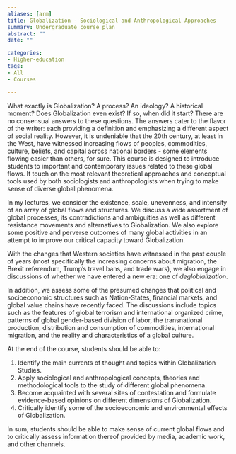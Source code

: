 ```yaml
---
aliases: [arm]
title: Globalization - Sociological and Anthropological Approaches
summary: Undergraduate course plan
abstract: ""
date: ""

categories:
- Higher-education
tags:
- All
- Courses

---
```


What exactly is Globalization? A process? An ideology? A historical moment? Does Globalization even exist? If so, when did it start? There are no consensual 
answers to these questions. The answers cater to the flavor of the writer: each providing a definition and emphasizing a different aspect of social reality. 
However, it is undeniable that the 20th century, at least in the West, have witnessed increasing flows of peoples, commodities, culture, beliefs, and capital across 
national borders - some elements flowing easier than others, for sure. This course is designed to introduce students to important and contemporary issues 
related to these global flows. It touch on the most relevant theoretical approaches and conceptual tools used by both sociologists and anthropologists when 
trying to make sense of diverse global phenomena. 

In my lectures, we consider the existence, scale, unevenness, and intensity of an array of global flows and structures. We discuss a wide assortment of 
global processes, its contradictions and ambiguities as well as different resistance movements and alternatives to Globalization. We also explore some positive 
and perverse outcomes of many global activities in an attempt to improve our critical capacity toward Globalization.

With the changes that Western societies have witnessed in the past couple of years (most specifically the increasing concerns about migration, the Brexit 
referendum, Trump’s travel bans, and trade wars), we also engage in discussions of whether we have entered a new era: one of *degloblalization*.

In addition, we assess some of the presumed changes that political and socioeconomic structures such as Nation-States, financial markets, and global value 
chains have recently faced. The discussions include topics such as the features of global terrorism and international organized crime, patterns of global 
gender-based division of labor, the transnational production, distribution and consumption of commodities, international migration, and the reality and 
characteristics of a global culture. 

At the end of the course, students should be able to:
1) Identify the main currents of thought and topics within Globalization Studies.
2) Apply sociological and anthropological concepts, theories and methodological tools to the study of different global phenomena. 
3) Become acquainted with several sites of contestation and formulate evidence-based opinions on different dimensions of Globalization.
4) Critically identify some of the socioeconomic and environmental effects of Globalization.

In sum, students should be able to make sense of current global flows and to critically assess information thereof provided by media, academic work, and other 
channels.
